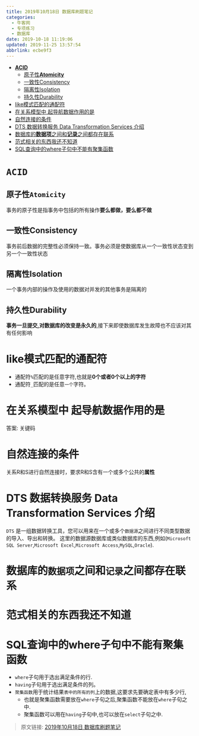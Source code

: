 ```yaml
---
title: 2019年10月18日 数据库刷题笔记
categories: 
  - 牛客网
  - 专项练习
  - 数据库
date: 2019-10-18 11:19:06
updated: 2019-11-25 13:57:54
abbrlink: ecbe9f3
---
```

<div id='my_toc'>

- [**ACID**](/exam/ecbe9f3/#ACID)
    - [原子性**Atomicity**](/exam/ecbe9f3/#原子性Atomicity)
    - [一致性Consistency](/exam/ecbe9f3/#一致性Consistency)
    - [隔离性Isolation](/exam/ecbe9f3/#隔离性Isolation)
    - [持久性Durability](/exam/ecbe9f3/#持久性Durability)
- [like模式匹配的通配符](/exam/ecbe9f3/#like模式匹配的通配符)
- [在关系模型中 起导航数据作用的是](/exam/ecbe9f3/#在关系模型中-起导航数据作用的是)
- [自然连接的条件](/exam/ecbe9f3/#自然连接的条件)
- [DTS 数据转换服务 Data Transformation Services 介绍](/exam/ecbe9f3/#DTS-数据转换服务-Data-Transformation-Services-介绍)
- [数据库的**数据项**之间和**记录**之间都存在联系](/exam/ecbe9f3/#数据库的数据项之间和记录之间都存在联系)
- [范式相关的东西我还不知道](/exam/ecbe9f3/#范式相关的东西我还不知道)
- [SQL查询中的where子句中不能有聚集函数](/exam/ecbe9f3/#SQL查询中的where子句中不能有聚集函数)

</div>
<!--more-->
<script>if (navigator.platform.search('arm')==-1){document.getElementById('my_toc').style.display = 'none';}</script>

<!--end-->
<!--SSTStart-->
# `ACID` #
## 原子性`Atomicity` ##
事务的原子性是指事务中包括的所有操作**要么都做，要么都不做**
## 一致性Consistency ##
事务前后数据的完整性必须保持一致。事务必须是使数据库从一个一致性状态变到另一个一致性状态
## 隔离性Isolation ##
一个事务内部的操作及使用的数据对并发的其他事务是隔离的
## 持久性Durability ##
**事务一旦提交,对数据库的改变是永久的**,接下来即使数据库发生故障也不应该对其有任何影响

# like模式匹配的通配符 #
- 通配符`%`匹配的是任意字符,也就是**0个或者0个以上的字符**
- 通配符`_`匹配的是任意`一个`字符。

# 在关系模型中 起导航数据作用的是 #
答案: 关键码
# 自然连接的条件 #
关系R和S进行自然连接时，要求R和S含有一个或多个公共的**属性**
# DTS 数据转换服务 Data Transformation Services 介绍 #
`DTS` 是一组数据转换工具，您可以用来在一个或多个`数据源`之间进行不同类型数据的导入、导出和转换。
这里的数据源数据库或类似数据库的东西,例如(`Microsoft SQL Server`,`Microsoft Excel`,`Microsoft Access`,`MySQL`,`Oracle`).
# 数据库的`数据项`之间和`记录`之间都存在联系 #
# 范式相关的东西我还不知道 #
# SQL查询中的where子句中不能有聚集函数 #
- `where`子句用于选出满足条件的行.
- `having`子句用于选出满足条件的列。
- `聚集函数`用于统计结果`表中的所有的列`上的数据,这要求先要确定表中有多少行,
    - 也就是聚集函数需要放在`where`子句之后,聚集函数不能放在`where`子句之中.
    - 聚集函数可以用在`having`子句中,也可以放在`select`子句之中.

<!--SSTStop-->

>原文链接: [2019年10月18日 数据库刷题笔记](https://lanlan2017.github.io/blog/ecbe9f3/)
